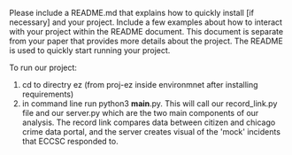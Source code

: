 Please include a README.md that explains how to quickly install [if necessary] and your project. Include a few examples about how to interact with your project within the README document. This document is separate from your paper that provides more details about the project. The README is used to quickly start running your project.

To run our project:
1. cd to directry ez (from proj-ez inside environmnet after installing requirements)
2. in command line run python3 __main__.py. This will call our record_link.py file and our server.py
which are the two main components of our analysis. The record link compares data between citizen and
chicago crime data portal, and the server creates visual of the 'mock' incidents that ECCSC responded to. 

